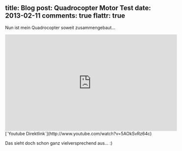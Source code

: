 title: Blog
post: Quadrocopter Motor Test
date: 2013-02-11
comments: true
flattr: true
---

Nun ist mein Quadrocopter soweit zusammengebaut...

<iframe width="560" height="315" src="http://www.youtube.com/embed/5AOkSvRz64c" frameborder="0" allowfullscreen></iframe>
[`Youtube Direktlink`](http://www.youtube.com/watch?v=5AOkSvRz64c)

Das sieht doch schon ganz vielversprechend aus... :)
